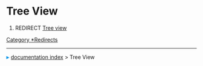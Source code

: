 # Tree View
1.  REDIRECT [Tree view](Tree_view.md)



[Category   *Redirects](Category_Redirects.md)



---
![](images/Right_arrow.png) [documentation index](../README.md) > Tree View

